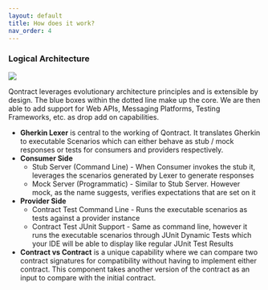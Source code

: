 ```yaml
---
layout: default
title: How does it work?
nav_order: 4
---
```

### Logical Architecture

![](/images/logical_architecture.jpg)

Qontract leverages evolutionary architecture principles and is extensible by design. The blue boxes within the dotted line make up the core.
We are then able to add support for Web APIs, Messaging Platforms, Testing Frameworks, etc. as drop add on capabilities.

* **Gherkin Lexer** is central to the working of Qontract. It translates Gherkin to executable Scenarios which can either behave as stub / mock responses or tests for consumers and providers respectively.
* **Consumer Side**
  * Stub Server (Command Line) - When Consumer invokes the stub it, leverages the scenarios generated by Lexer to generate responses
  * Mock Server (Programmatic) - Similar to Stub Server. However mock, as the name suggests, verifies expectations that are set on it
* **Provider Side**
  * Contract Test Command Line - Runs the executable scenarios as tests against a provider instance
  * Contract Test JUnit Support - Same as command line, however it runs the executable scenarios through JUnit Dynamic Tests which your IDE will be able to display like regular JUnit Test Results
* **Contract vs Contract** is a unique capability where we can compare two contract signatures for compatibility without having to implement either contract. This component takes another version of the contract as an input to compare with the initial contract.

